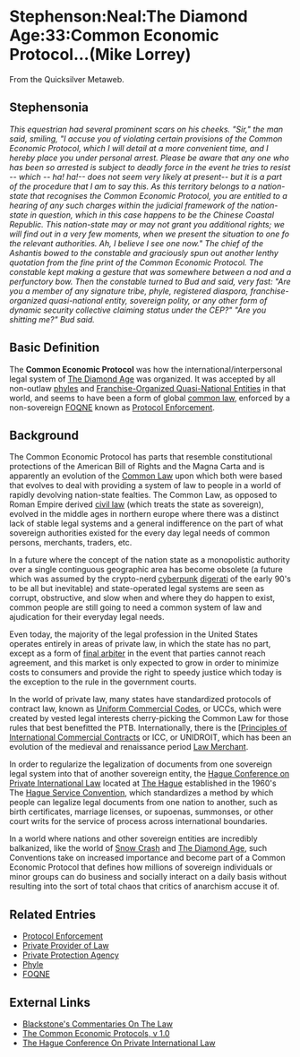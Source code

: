 
# Stephenson:Neal:The Diamond Age:33:Common Economic Protocol...(Mike Lorrey)

From the Quicksilver Metaweb.

## Stephensonia


*This equestrian had several prominent scars on his cheeks. "Sir," the man said, smiling, "I accuse you of violating certain provisions of the Common Economic Protocol, which I will detail at a more convenient time, and I hereby place you under personal arrest. Please be aware that any one who has been so arrested is subject to deadly force in the event he tries to resist -- which -- ha! ha!-- does not seem very likely at present-- but it is a part of the procedure that I am to say this. As this territory belongs to a nation-state that recognises the Common Economic Protocol, you are entitled to a hearing of any such charges within the judicial framework of the nation-state in question, which in this case happens to be the Chinese Coastal Republic. This nation-state may or may not grant you additional rights; we will find out in a very few moments, when we present the situation to one fo the relevant authorities. Ah, I believe I see one now."*
 *The chief of the Ashantis bowed to the constable and graciously spun out another lenthy quotation from the fine print of the Common Economic Protocol. The constable kept making a gesture that was somewhere between a nod and a perfunctory bow. Then the constable turned to Bud and said, very fast: "Are you a member of any signature tribe, phyle, registered diaspora, franchise-organized quasi-national entity, sovereign polity, or any other form of dynamic security collective claiming status under the CEP?"*
 *"Are you shitting me?" Bud said.*

## Basic Definition


The **Common Economic Protocol** was how the international/interpersonal legal system of [The Diamond Age](/the-diamond-age) was organized. It was accepted by all non-outlaw [phyles](/phyle) and [Franchise-Organized Quasi-National Entities](/foqne) in that world, and seems to have been a form of global [common law](/), enforced by a non-sovereign [FOQNE](/foqne) known as [Protocol Enforcement](/stephenson-neal-the-diamond-age-40-protocol-enforcement-mike-lorrey).

## Background



The Common Economic Protocol has parts that resemble constitutional protections of the American Bill of Rights and the Magna Carta and is apparently an evolution of the [Common Law](/) upon which both were based that evolves to deal with providing a system of law to people in a world of rapidly devolving nation-state fealties. The Common Law, as opposed to Roman Empire derived [civil law](/) (which treats the state as sovereign), evolved in the middle ages in northern europe where there was a distinct lack of stable legal systems and a general indifference on the part of what sovereign authorities existed for the every day legal needs of common persons, merchants, traders, etc.

In a future where the concept of the nation state as a monopolistic authority over a single continguous geographic area has become obsolete (a future which was assumed by the crypto-nerd [cyberpunk](/cyberpunk) [digerati](/) of the early 90's to be all but inevitable) and state-operated legal systems are seen as corrupt, obstructive, and slow when and where they do happen to exist, common people are still going to need a common system of law and ajudication for their everyday legal needs.

Even today, the majority of the legal profession in the United States operates entirely in areas of private law, in which the state has no part, except as a form of [final arbiter](/final-arbiter) in the event that parties cannot reach agreement, and this market is only expected to grow in order to minimize costs to consumers and provide the right to speedy justice which today is the exception to the rule in the government courts.

In the world of private law, many states have standardized protocols of contract law, known as [Uniform Commercial Codes](/), or UCCs, which were created by vested legal interests cherry-picking the Common Law for those rules that best benefitted the PTB. Internationally, there is the [[Principles of International Commercial Contracts](/http-lexmercatoria-org) or ICC, or UNIDROIT, which has been an evolution of the medieval and renaissance period [Law Merchant](/). 

In order to regularize the legalization of documents from one sovereign legal system into that of another sovereign entity, the [Hague Conference on Private International Law](/) located at [The Hague](/http-www-thehague-nl-s-312-gw-2004-thehague) established in the 1960's The [Hague Service Convention](/), which standardizes a method by which people can legalize legal documents from one nation to another, such as birth certificates, marriage licenses, or supoenas, summonses, or other court writs for the service of process across international boundaries.

In a world where nations and other sovereign entities are incredibly balkanized, like the world of [Snow Crash](/snow-crash) and [The Diamond Age](/the-diamond-age), such Conventions take on increased importance and become part of a Common Economic Protocol that defines how millions of sovereign individuals or minor groups can do business and socially interact on a daily basis without resulting into the sort of total chaos that critics of anarchism accuse it of.

## Related Entries


* [Protocol Enforcement](/protocol-enforcement)
* [Private Provider of Law](/private-provider-of-law)
* [Private Protection Agency](/private-protection-agency)
* [Phyle](/phyle)
* [FOQNE](/foqne)


## External Links


* [Blackstone's Commentaries On The Law](/http-www-yale-edu-lawweb-avalon-blackstone-blacksto-htm)
* [The Common Economic Protocols, v 1.0](/http-ica-citystateinc-com-library)
* [The Hague Conference On Private International Law](/http-hcch-e-vision-nl-index-en-php)
